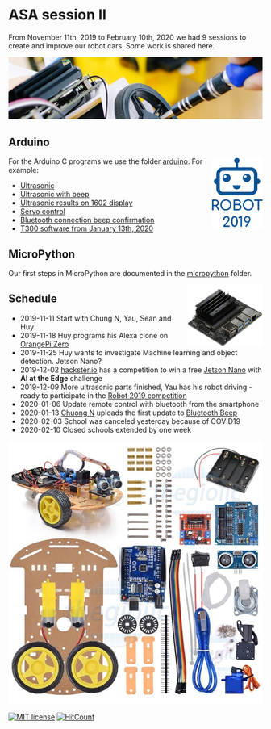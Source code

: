 # ASA session II

From November 11th, 2019 to February 10th, 2020 we had 9 sessions to create and improve our robot cars. Some work is shared here.

![Nvidia competition](nvidia.jpg)

## Arduino

<img src="robot2019.png" width="20%" align="right">

For the Arduino C programs we use the folder [arduino](./arduino). For example:

- [Ultrasonic](https://github.com/kreier/asa2/blob/master/arduino/ultrasonic.ino)
- [Ultrasonic with beep](https://github.com/kreier/asa2/blob/master/arduino/ultrasonic_beep.ino)
- [Ultrasonic results on 1602 display](https://github.com/kreier/asa2/blob/master/arduino/ultrasonic_1602_buzzer.ino)
- [Servo control](https://github.com/kreier/asa2/blob/master/arduino/servo.ino)
- [Bluetooth connection beep confirmation](https://github.com/kreier/asa2/blob/master/arduino/bluetooth_beep.ino)
- [T300 software from January 13th, 2020](https://github.com/kreier/asa2/blob/master/arduino/T300_20200113.ino)

## MicroPython

Our first steps in MicroPython are documented in the [micropython](./micropython) folder.


<img src="jetson.jpg" width="30%" align="right">


## Schedule

- 2019-11-11 Start with Chung N, Yau, Sean and Huy
- 2019-11-18 Huy programs his Alexa clone on [OrangePi Zero](http://www.orangepi.org/orangepizero/)
- 2019-11-25 Huy wants to investigate Machine learning and object detection. Jetson Nano?
- 2019-12-02 [hackster.io](https://www.hackster.io/) has a competition to win a free [Jetson Nano](https://www.hackster.io/contests/NVIDIA) with __AI at the Edge__ challenge
- 2019-12-09 More ultrasonic parts finished, Yau has his robot driving - ready to participate in the [Robot 2019 competition](https://sites.google.com/ais.edu.vn/robot2019)
- 2020-01-06 Update remote control with bluetooth from the smartphone
- 2020-01-13 [Chuong N](https://github.com/ChuongN) uploads the first update to [Bluetooth Beep](https://github.com/kreier/asa2/blob/master/arduino/bluetooth_beep.ino)
- 2020-02-03 School was canceled yesterday because of COVID19
- 2020-02-10 Closed schools extended by one week

![Arduino setup](arduino.jpg)

[![MIT license](https://img.shields.io/github/license/kreier/asa2?color=brightgreen)](http://opensource.org/licenses/MIT)
[![HitCount](http://hits.dwyl.io/kreier/asa2.svg)](http://hits.dwyl.io/kreier/asa2)

